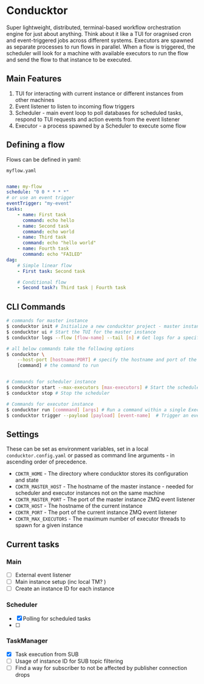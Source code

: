 # Conducktor

Super lightweight, distributed, terminal-based workflow orchestration engine for just about anything. Think about it like a TUI for oragnised cron and event-triggered jobs across different systems.
Executors are spawned as separate processes to run flows in parallel. When a flow is triggered, the scheduler will look for a machine with available executors to run the flow and send the flow to that instance to be executed.

## Main Features

1. TUI for interacting with current instance or different instances from other machines
1. Event listener to listen to incoming flow triggers
1. Scheduler - main event loop to poll databases for scheduled tasks, respond to TUI requests and action events from the event listener
1. Executor - a process spawned by a Scheduler to execute some flow


## Defining a flow

Flows can be defined in yaml:

`myflow.yaml`
```yaml

name: my-flow
schedule: "0 0 * * * *"
# or use an event trigger
eventTrigger: "my-event"
tasks:
    - name: First task
      command: echo hello
    - name: Second task
      command: echo world
    - name: Third task
      command: echo "hello world"
    - name: Fourth task
      command: echo "FAILED"
dag:
    # Simple linear flow
    - First task: Second task

    # Conditional flow
    - Second task?: Third task | Fourth task
```


## CLI Commands

```bash
# commands for master instance
$ conducktor init # Initialize a new conducktor project - master instance
$ conducktor ui # Start the TUI for the master instance
$ conducktor logs --flow [flow-name] --tail [n] # Get logs for a specific flow

# all below commands take the following options
$ conducktor \
    --host-port [hostname:PORT] # specify the hostname and port of the master instance
    [command] # the command to run


# Commands for scheduler instance
$ conducktor start --max-executors [max-executors] # Start the scheduler event loop
$ conducktor stop # Stop the scheduler

# Commands for executor instance
$ conducktor run [commmand] [args] # Run a command within a single Executor
$ conducktor trigger --payload [payload] [event-name]  # Trigger an event
```

## Settings
These can be set as environment variables, set in a local `conducktor.config.yaml` or passed as command line arguments - in ascending order of precedence.

- `CDKTR_HOME` - The directory where conducktor stores its configuration and state
- `CDKTR_MASTER_HOST` - The hostname of the master instance - needed for scheduler and executor instances not on the same machine
- `CDKTR_MASTER_PORT` - The port of the master instance ZMQ event listener
- `CDKTR_HOST` - The hostname of the current instance
- `CDKTR_PORT` - The port of the current instance ZMQ event listener
- `CDKTR_MAX_EXECUTORS` - The maximum number of executor threads to spawn for a given instance




## Current tasks

### Main
- [ ] External event listener
- [ ] Main instance setup (inc local TM? )
- [ ] Create an instance ID for each instance

### Scheduler
- [x] Polling for scheduled tasks
- [ ] 

### TaskManager
- [x] Task execution from SUB
- [ ] Usage of instance ID for SUB topic filtering
- [ ] Find a way for subscriber to not be affected by publisher connection drops